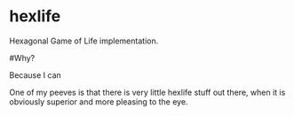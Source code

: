 hexlife
=======

Hexagonal Game of Life implementation.

#Why?

Because I can

One of my peeves is that there is very little hexlife stuff out there, when it is obviously superior and more pleasing to the eye.
